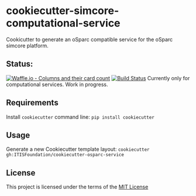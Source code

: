 cookiecutter-simcore-computational-service
==========================================

Cookicutter to generate an oSparc compatible service for the oSparc simcore platform.

Status:
-------
[![Waffle.io - Columns and their card count](https://badge.waffle.io/ITISFoundation/cookiecutter-osparc-service.svg?columns=Backlog,In%20Progress,Review,Done)](https://waffle.io/ITISFoundation/cookiecutter-osparc-service)
[![Build Status](https://travis-ci.org/ITISFoundation/cookiecutter-osparc-service.svg?branch=master)](https://travis-ci.org/ITISFoundation/cookiecutter-osparc-service)
Currently only for computational services. Work in progress.


Requirements
------------
Install `cookiecutter` command line: `pip install cookiecutter`

Usage
-----
Generate a new Cookiecutter template layout: `cookiecutter gh:ITISFoundation/cookiecutter-osparc-service`

License
-------
This project is licensed under the terms of the [MIT License](/LICENSE)
